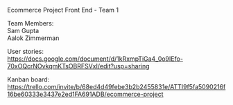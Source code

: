 Ecommerce Project Front End - Team 1

Team Members: \
Sam Gupta \
Aalok Zimmerman 

User stories: \
https://docs.google.com/document/d/1kRxmpTiGa4_0o9IEfo-70xOQcrNOvkqmKTsOBRFSVxI/edit?usp=sharing

Kanban board: \
https://trello.com/invite/b/68ed4d49febe3b2b2455831e/ATTI9f5fa5090216f16be60333e3437e2ed1FA691ADB/ecommerce-project
